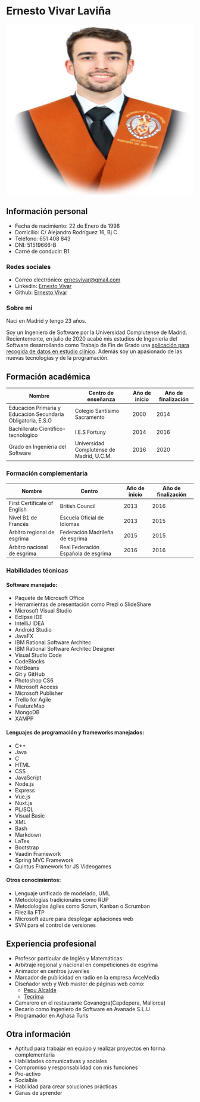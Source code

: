 # **Ernesto Vivar Laviña**

   <img src="https://raw.githubusercontent.com/evivar/Imagenes/master/ErnesOrla.jpg" style="width: 511px; height: 456px; position: center" >

## **Información personal**

+ Fecha de nacimiento: 22 de Enero de 1998
+ Domicilio: C/ Alejandro Rodríguez 16, Bj C
+ Teléfono: 651 408 843
+ DNI: 51519666-B
+ Carné de conducir: B1
  
### **Redes sociales**

+ Correo electrónico: [ernesvivar@gmail.com](mailto:ernesvivar@gmail.com)
+ Linkedin: [Ernesto Vivar](https://www.linkedin.com/in/ernesto-vivar-lavi%C3%B1a-a32162169/)
+ Github: [Ernesto Vivar](https://github.com/evivar)

### **Sobre mi**
Nací en Madrid y tengo 23 años.

Soy un Ingeniero de Software por la Universidad Complutense de Madrid. Recientemente, en julio de 2020 acabé mis estudios de Ingeniería del Software desarrollando como Trabajo de Fin de Grado una [aplicación para recogida de datos en estudio clínico](https://eprints.ucm.es/id/eprint/62036/1/VIVAR_LAVINA_TFG_Ernesto_Vivar_Lavina_4398577_1929856684.pdf). Además soy un apasionado de las nuevas tecnologías y de la programación.


## **Formación académica**
  | Nombre                                                              | Centro de enseñanza                    | Año de inicio | Año de finalización |
|---------------------------------------------------------------------|-----------------------------------------|---------------|------------|
| Educación Primaria y Educación Secundaria Obligatoria, E.S.O | Colegio Santísimo Sacramento            | 2000          | 2014       |
| Bachillerato Científico-tecnológico                                                | I.E.S Fortuny | 2014          | 2016       |
| Grado en Ingeniería del Software        | Universidad Complutense de Madrid, U.C.M.      | 2016          | 2020     |

  
 ### **Formación complementaria**
   | Nombre                                                              | Centro                    | Año de inicio | Año de finalización |
|---------------------------------------------------------------------|-----------------------------------------|---------------|------------|
| First Certificate of English | British Council          | 2013          | 2016       |
| Nivel B1 de Francés                                               | Escuela Oficial de Idiomas | 2013          | 2015       |
| Árbitro regional de esgrima        | Federación Madrileña de esgrima      | 2015          | 2015     |
| Árbitro nacional de esgrima | Real Federación Española de esgrima        | 2016          | 2016       |

  ### **Habilidades técnicas**

#### Software manejado:
  + Paquete de Microsoft Office
  + Herramientas de presentación como Prezi o SlideShare
  + Microsoft Visual Studio 
  + Eclipse IDE
  + IntelliJ IDEA
  + Android Studio
  + JavaFX
  + IBM Rational Software Architec
  + IBM Rational Software Architec Designer
  + Visual Studio Code
  + CodeBlocks
  + NetBeans
  + Git y GitHub
  + Photoshop CS6
  + Microsoft Access
  + Microsoft Publisher
  + Trello for Agile
  + FeatureMap
  + MongoDB
  + XAMPP

#### Lenguajes de programación y frameworks manejados:
  + C++
  + Java
  + C
  + HTML
  + CSS
  + JavaScript
  + Node.js
  + Express
  + Vue.js
  + Nuxt.js
  + PL/SQL
  + Visual Basic
  + XML
  + Bash
  + Markdown
  + LaTex
  + Bootstrap
  + Vaadin Framework
  + Spring MVC Framework
  + Quintus Framework for JS Videogames
  
#### Otros conocimientos:
  + Lenguaje unificado de modelado, UML
  + Metodologías tradicionales como RUP
  + Metodologías ágiles como Scrum, Kanban o Scrumban
  + Filezilla FTP
  + Microsoft azure para desplegar apliaciones web
  + SVN para el control de versiones

## **Experiencia profesional**

+ Profesor particular de Inglés y Matemáticas
+ Arbitraje regional y nacional en competiciones de esgrima
+ Animador en centros juveniles
+ Marcador de publicidad en radio en la empresa ArceMedia
+ Diseñador web y Web master de páginas web como:
    + [Pepu Alcalde](http://pepualcalde.org/)
    + [Tecrima](https://www.tecrima.com/)
+ Camarero en el restaurante Covanegra(Capdepera, Mallorca)
+ Becario como Ingeniero de Software en Avanade S.L.U
+ Programador en Aghasa Turis

## **Otra información**

 - Aptitud para trabajar en equipo y realizar proyectos en forma complementaria
 - Habilidades comunicativas y sociales
 - Compromiso y responsabilidad con mis funciones
 - Pro-activo
 - Socialble
 - Habilidad para crear soluciones prácticas
 - Ganas de aprender
